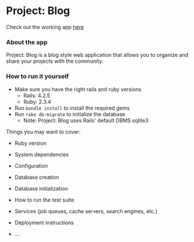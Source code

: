 # Project: Blog

Check out the working app [here](http://ryan-stamp-project-blog.herokuapp.com/)

### About the app

Project: Blog is a blog style web application that allows you to organize and share your projects with the community.

### How to run it yourself

- Make sure you have the right rails and ruby versions
  - Rails: 4.2.5
  - Ruby: 2.3.4
- Run `bundle install` to install the required gems
- Run `rake db:migrate` to initialize the database
  - Note: Project: Blog uses Rails' default DBMS sqlite3

Things you may want to cover:

* Ruby version

* System dependencies

* Configuration

* Database creation

* Database initialization

* How to run the test suite

* Services (job queues, cache servers, search engines, etc.)

* Deployment instructions

* ...
